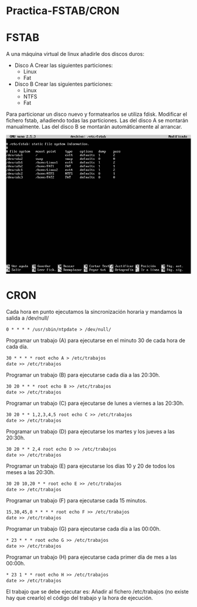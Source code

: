 # Practica-FSTAB/CRON
# FSTAB
A una máquina virtual de linux añadirle dos discos duros:

- Disco A
  Crear las siguientes particiones:
  - Linux
  - Fat
- Disco B
  Crear las siguientes particiones:
  - Linux
  - NTFS
  - Fat  

Para particionar un disco nuevo y formatearlos se utiliza fdisk.
Modificar el fichero fstab, añadiendo todas las particiones. Las del disco A se montarán manualmente. Las del disco B se montarán automáticamente al arrancar.

![Ficehro FSTAB](fstab.png)  

# CRON
Cada hora en punto ejecutamos la sincronización horaria y mandamos la salida a /dev/null/
~~~
0 * * * * /usr/sbin/ntpdate > /dev/null/
~~~

Programar un trabajo (A) para ejecutarse en el minuto 30 de cada hora de cada día.
~~~
30 * * * * root echo A > /etc/trabajos
date >> /etc/trabajos
~~~
Programar un trabajo (B) para ejecutarse cada día a las 20:30h.
~~~
30 20 * * * root echo B >> /etc/trabajos
date >> /etc/trabajos
~~~
Programar un trabajo (C) para ejecutarse de lunes a viernes a las 20:30h.
~~~
30 20 * * 1,2,3,4,5 root echo C >> /etc/trabajos
date >> /etc/trabajos
~~~
Programar un trabajo (D) para ejecutarse los martes y los jueves a las 20:30h.
~~~
30 20 * * 2,4 root echo D >> /etc/trabajos
date >> /etc/trabajos
~~~
Programar un trabajo (E) para ejecutarse los días 10 y 20 de todos los meses a las 20:30h.
~~~
30 20 10,20 * * root echo E >> /etc/trabajos
date >> /etc/trabajos
~~~
Programar un trabajo (F) para ejecutarse cada 15 minutos.
~~~
15,30,45,0 * * * * root echo F >> /etc/trabajos
date >> /etc/trabajos
~~~
Programar un trabajo (G) para ejecutarse cada día a las 00:00h.
~~~
* 23 * * * root echo G >> /etc/trabajos
date >> /etc/trabajos
~~~
Programar un trabajo (H) para ejecutarse cada primer día de mes a las 00:00h.
~~~
* 23 1 * * root echo H >> /etc/trabajos
date >> /etc/trabajos
~~~
El trabajo que se debe ejecutar es:
Añadir al fichero /etc/trabajos (no existe hay que crearlo) el código del trabajo y la hora de ejecución.

